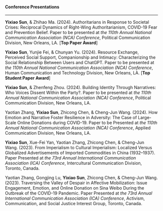 #### **Conference Presentations**

---

**Yixiao Sun**, & Zhihao Ma. (2024). Authoritarians in Response to Societal Crises: Reciprocal Dynamics of Right-Wing Authoritarianism, COVID-19 Fear and Prevention Belief. Paper to be presented at _the 110th Annual National Communication Association (NCA) Conference_, Political Communication Division, New Orleans, LA. [**Top Paper Award**]

**Yixiao Sun**, Yunjie Fei, & Chunyan Yu. (2024). Resource Exchange, Perceived Social Support, Companionship and Intimacy: Characterizing the Social Relationship Between Users and ChatGPT. Paper to be presented at _the 110th Annual National Communication Association (NCA) Conference_, Human Communication and Technology Division, New Orleans, LA. [**Top Student Paper Award**]

**Yixiao Sun**, & Zhenfeng Zhou. (2024). Building Identity Through Narratives: Who Voices Dissent Within the Party?. Paper to be presented at _the 110th Annual National Communication Association (NCA) Conference_, Political Communication Division, New Orleans, LA.

Yaotian Zhang, **Yixiao Sun**, Zhicong Chen, & Cheng-Jun Wang. (2024). How Emotion and Narrative Foster Resilience in Adversity: The Case of Large-Scale Online Donations during COVID-19. Paper to be Presented at _the 110th Annual National Communication Association (NCA) Conference_, Applied Communication Division, New Orleans, LA.
    
**Yixiao Sun**, Xue-Fei Yan, Yaotian Zhang, Zhicong Chen, & Cheng-Jun Wang. (2023). From Imperialism to Cultural Imperialism: Localized Versus Globalized Advertisements of Imported Commodities in China (1932–1937). Paper Presented at _the 73rd Annual International Communication Association (ICA) Conference_, Intercultural Communication Division, Toronto, Canada.

Yaotian Zhang, Gongjing Lu, **Yixiao Sun**, Zhicong Chen, & Cheng-Jun Wang. (2023). Traversing the Valley of Despair in Affective Mobilization: Issue Engagement, Emotion, and Online Donation on Sina Weibo During the Outbreak of the COVID-19 Pandemic. Paper Presented at _the 73rd Annual International Communication Association (ICA) Conference_, Activism, Communication, and Social Justice Interest Group, Toronto, Canada.
